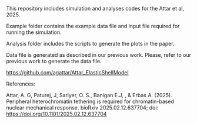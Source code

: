 This repository includes simulation and analyses codes for the Attar et al, 2025.

Example folder contains the example data file and input file required for running the simulation.

Analysis folder includes the scripts to generate the plots in the paper.

Data file is generated as described in our previous work. Please, refer to our previous work to generate the data file. 

https://github.com/agattar/Attar_ElasticShellModel

References:

Attar, A. G, Paturej, J, Sariyer, O. S., Banigan E.J, , & Erbas A. (2025). Peripheral heterochromatin tethering is required for chromatin-based nuclear mechanical response. 
bioRxiv 2025.02.12.637704; doi: https://doi.org/10.1101/2025.02.12.637704
